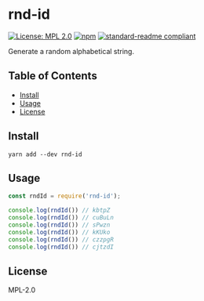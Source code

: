 # rnd-id

[![License: MPL 2.0](https://img.shields.io/badge/License-MPL%202.0-brightgreen.svg)](https://opensource.org/licenses/MPL-2.0)
[![npm](https://img.shields.io/npm/v/rnd-id.svg)](https://npmjs.com/package/rnd-id)
[![standard-readme compliant](https://img.shields.io/badge/standard--readme-OK-green.svg)](https://github.com/RichardLitt/standard-readme)

Generate a random alphabetical string.

## Table of Contents

- [Install](#install)
- [Usage](#usage)
- [License](#license)

## Install

```
yarn add --dev rnd-id
```

## Usage

```js
const rndId = require('rnd-id');

console.log(rndId()) // kbtpZ
console.log(rndId()) // cuBuLn
console.log(rndId()) // sPwzn
console.log(rndId()) // kKUko
console.log(rndId()) // czzpgR
console.log(rndId()) // cjtzdI
```

## License

MPL-2.0
